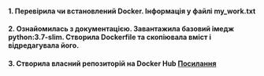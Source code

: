#### 1. Перевірила чи встановлений Docker. Інформація у файлі my_work.txt
#### 2. Ознайомилась з документацією. Завантажила базовий імедж python:3.7-slim. Створила Dockerfile та скопіювала вміст і відредагувала його.
#### 3. Створила власний репозиторій на Docker Hub [Посилання](https://cloud.docker.com/repository/registry-1.docker.io/katepavlenko/lab4)